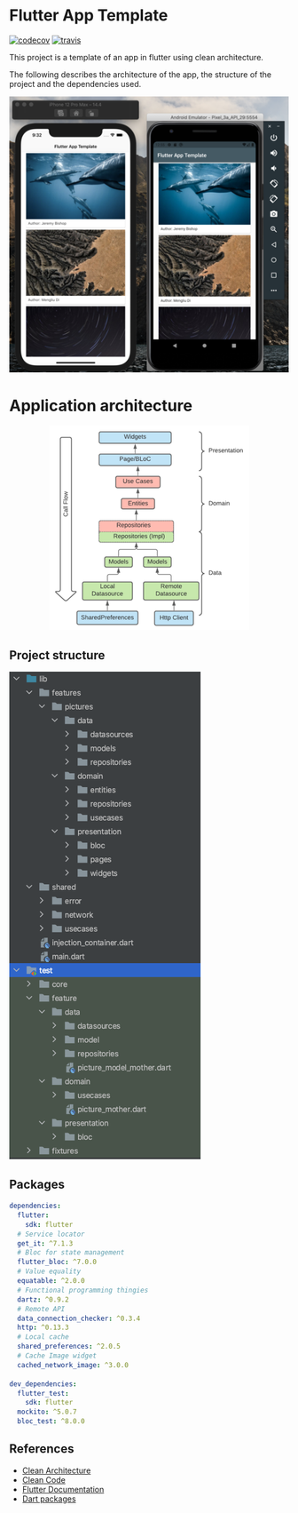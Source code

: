 # Flutter App Template
[![codecov](https://codecov.io/gh/santimattius/flutter_elden_ring_app/branch/master/graph/badge.svg?token=4BXJWN2QVC)](https://codecov.io/gh/santimattius/flutter_elden_ring_app) [![travis](https://travis-ci.com/santimattius/flutter_elden_ring_app.svg?token=P7xvicFZMo2reEHHNuJS&branch=master)](https://travis-ci.com/santimattius/flutter_elden_ring_app)

This project is a template of an app in flutter using clean architecture.

The following describes the architecture of the app, the structure of the project and the dependencies used.

<p align="center">
  <img src="https://github.com/santimattius/flutter_elden_ring_app/blob/master/screenshoot/flutter_ios_android.png?raw=true" alt="Project packages"/>
</p>

# Application architecture

<p align="center">
  <img src="https://github.com/santimattius/flutter_elden_ring_app/blob/master/screenshoot/flutter_clean_arch.png?raw=true" alt="Project packages"/>
</p>

## Project structure

<p align="left">
  <img src="https://github.com/santimattius/flutter_elden_ring_app/blob/master/screenshoot/flutter_package_structure.png?raw=true" alt="Project packages"/>
</p>

## Packages
```yaml
dependencies:
  flutter:
    sdk: flutter
  # Service locator
  get_it: ^7.1.3
  # Bloc for state management
  flutter_bloc: ^7.0.0
  # Value equality
  equatable: ^2.0.0
  # Functional programming thingies
  dartz: ^0.9.2
  # Remote API
  data_connection_checker: ^0.3.4
  http: ^0.13.3
  # Local cache
  shared_preferences: ^2.0.5
  # Cache Image widget
  cached_network_image: ^3.0.0

dev_dependencies:
  flutter_test:
    sdk: flutter
  mockito: ^5.0.7
  bloc_test: ^8.0.0
```
## References

- [Clean Architecture](https://blog.cleancoder.com/uncle-bob/2012/08/13/the-clean-architecture.html)
- [Clean Code](https://blog.cleancoder.com/)
- [Flutter Documentation](https://flutter.dev/docs)
- [Dart packages](https://pub.dev/)
